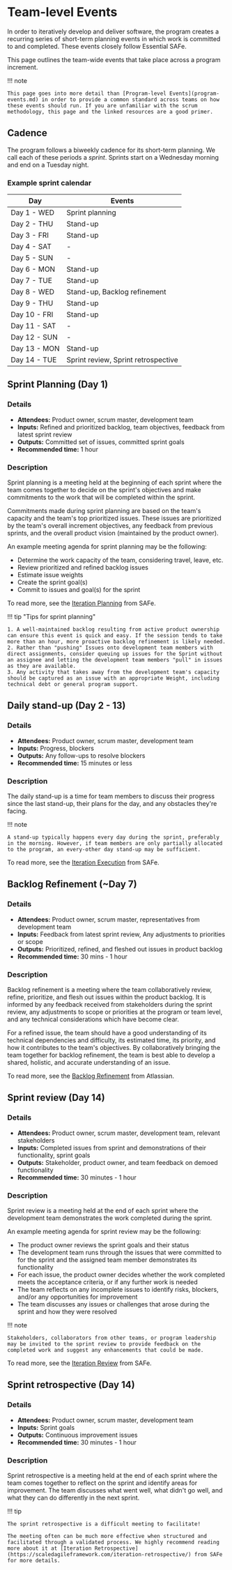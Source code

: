 # Team-level Events

In order to iteratively develop and deliver software, the program creates a recurring series of short-term planning events in which work is committed to and completed. These events closely follow Essential SAFe.

This page outlines the team-wide events that take place across a program increment. 

!!! note

    This page goes into more detail than [Program-level Events](program-events.md) in order to provide a common standard across teams on how these events should run. If you are unfamiliar with the scrum methodology, this page and the linked resources are a good primer.

## Cadence

The program follows a biweekly cadence for its short-term planning. We call each of these periods a *sprint*. Sprints start on a Wednesday morning and end on a Tuesday night. 

### Example sprint calendar

| Day | Events | 
| --- | --- |
| Day 1 - WED | Sprint planning |
| Day 2 - THU | Stand-up |
| Day 3 - FRI | Stand-up |
| Day 4 - SAT | - |
| Day 5 - SUN | - |
| Day 6 - MON | Stand-up |
| Day 7 - TUE | Stand-up |
| Day 8 - WED | Stand-up, Backlog refinement |
| Day 9 - THU | Stand-up |
| Day 10 - FRI | Stand-up |
| Day 11 - SAT | - |
| Day 12 - SUN | - |
| Day 13 - MON | Stand-up |
| Day 14 - TUE | Sprint review, Sprint retrospective |

## Sprint Planning (Day 1)

### Details

- **Attendees:** Product owner, scrum master, development team
- **Inputs:** Refined and prioritized backlog, team objectives, feedback from latest sprint review
- **Outputs:** Committed set of issues, committed sprint goals
- **Recommended time:** 1 hour

### Description

Sprint planning is a meeting held at the beginning of each sprint where the team comes together to decide on the sprint's objectives and make commitments to the work that will be completed within the sprint.

Commitments made during sprint planning are based on the team's capacity and the team's top prioritized issues. These issues are prioritized by the team's overall increment objectives, any feedback from previous sprints, and the overall product vision (maintained by the product owner). 

An example meeting agenda for sprint planning may be the following:

- Determine the work capacity of the team, considering travel, leave, etc.
- Review prioritized and refined backlog issues
- Estimate issue weights 
- Create the sprint goal(s)
- Commit to issues and goal(s) for the sprint

To read more, see the [Iteration Planning](https://scaledagileframework.com/iteration-planning/) from SAFe.

!!! tip "Tips for sprint planning"

    1. A well-maintained backlog resulting from active product ownership can ensure this event is quick and easy. If the session tends to take more than an hour, more proactive backlog refinement is likely needed.
    2. Rather than "pushing" Issues onto development team members with direct assignments, consider queuing up issues for the Sprint without an assignee and letting the development team members "pull" in issues as they are available. 
    3. Any activity that takes away from the development team's capacity should be captured as an issue with an appropriate Weight, including technical debt or general program support.

## Daily stand-up (Day 2 - 13)

### Details

- **Attendees:** Product owner, scrum master, development team
- **Inputs:** Progress, blockers
- **Outputs:** Any follow-ups to resolve blockers
- **Recommended time:** 15 minutes or less

### Description

The daily stand-up is a time for team members to discuss their progress since the last stand-up, their plans for the day, and any obstacles they're facing. 

!!! note

    A stand-up typically happens every day during the sprint, preferably in the morning. However, if team members are only partially allocated to the program, an every-other day stand-up may be sufficient.

To read more, see the [Iteration Execution](https://v5.scaledagileframework.com/iteration-execution/) from SAFe.

## Backlog Refinement (~Day 7)

### Details

- **Attendees:** Product owner, scrum master, representatives from development team
- **Inputs:** Feedback from latest sprint review, Any adjustments to priorities or scope
- **Outputs:** Prioritized, refined, and fleshed out issues in product backlog
- **Recommended time:** 30 mins - 1 hour

### Description

Backlog refinement is a meeting where the team collaboratively review, refine, prioritize, and flesh out issues within the product backlog. It is informed by any feedback received from stakeholders during the sprint review, any adjustments to scope or priorities at the program or team level, and any technical considerations which have become clear.

For a refined issue, the team should have a good understanding of its technical dependencies and difficulty, its estimated time, its priority, and how it contributes to the team's objectives. By collaboratively bringing the team together for backlog refinement, the team is best able to develop a shared, holistic, and accurate understanding of an issue. 

To read more, see the [Backlog Refinement](https://www.atlassian.com/agile/scrum/backlog-refinement) from Atlassian.

## Sprint review (Day 14)

### Details 

- **Attendees:** Product owner, scrum master, development team, relevant stakeholders
- **Inputs:** Completed issues from sprint and demonstrations of their functionality, sprint goals
- **Outputs:** Stakeholder, product owner, and team feedback on demoed functionality 
- **Recommended time:** 30 minutes - 1 hour

### Description

Sprint review is a meeting held at the end of each sprint where the development team demonstrates the work completed during the sprint. 

An example meeting agenda for sprint review may be the following:

- The product owner reviews the sprint goals and their status
- The development team runs through the issues that were committed to for the sprint and the assigned team member demonstrates its functionality
- For each issue, the product owner decides whether the work completed meets the acceptance criteria, or if any further work is needed
- The team reflects on any incomplete issues to identify risks, blockers, and/or any opportunities for improvement
- The team discusses any issues or challenges that arose during the sprint and how they were resolved

!!! note

    Stakeholders, collaborators from other teams, or program leadership may be invited to the sprint review to provide feedback on the completed work and suggest any enhancements that could be made. 

To read more, see the [Iteration Review](https://scaledagileframework.com/iteration-review/) from SAFe.

## Sprint retrospective (Day 14)

### Details

- **Attendees:** Product owner, scrum master, development team
- **Inputs:** Sprint goals
- **Outputs:** Continuous improvement issues
- **Recommended time:** 30 minutes - 1 hour

### Description

Sprint retrospective is a meeting held at the end of each sprint where the team comes together to reflect on the sprint and identify areas for improvement. The team discusses what went well, what didn't go well, and what they can do differently in the next sprint.

!!! tip

    The sprint retrospective is a difficult meeting to facilitate! 
    
    The meeting often can be much more effective when structured and facilitated through a validated process. We highly recommend reading more about it at [Iteration Retrospective](https://scaledagileframework.com/iteration-retrospective/) from SAFe for more details.
